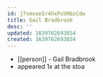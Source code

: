 ```yaml
---
id: j7smvoeIr4hxPuVHbzCdw
title: Gail Bradbrook
desc: ''
updated: 1639762693854
created: 1639762693854
---
```



- [[person]] - Gail Bradbrook
- appeared 1x at the stoa

